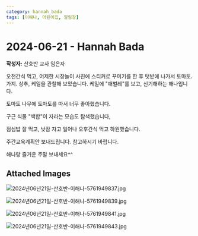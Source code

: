 ```yaml
---
category: hannah_bada
tags: [이해나, 어린이집, 알림장]
---
```


# 2024-06-21 - Hannah Bada

**작성자:** 산호반 교사 임은자  

오전간식 먹고,  어제한 시장놀이 사진에 스티커로 꾸미기를 한 후 텃밭에 나가서 토마토. 가지. 상추, 케일을 관찰해 보았습니다. 케일에 "애벌레"를 보고,  신기해하는 해나입니다.

토마토 나무에 토마토를 따서 너무 좋아했습니다.

구근 식물 "백합"이 자라는 모습도 탐색했습니다,  

점심밥 잘 먹고, 낮잠 자고 일어나 오후간식 먹고 하원했습니다.

주간교육계획안 보내드립니다. 참고하시기 바랍니다. 

해나랑 즐거운 주말 보내세요^^

## Attached Images
![2024년06년21일-산호반-이해나-5761949837.jpg](https://feghi.github.io/assets/img/bada_photo/2024년06년21일-산호반-이해나-5761949837.jpg)

![2024년06년21일-산호반-이해나-5761949839.jpg](https://feghi.github.io/assets/img/bada_photo/2024년06년21일-산호반-이해나-5761949839.jpg)

![2024년06년21일-산호반-이해나-5761949841.jpg](https://feghi.github.io/assets/img/bada_photo/2024년06년21일-산호반-이해나-5761949841.jpg)

![2024년06년21일-산호반-이해나-5761949843.jpg](https://feghi.github.io/assets/img/bada_photo/2024년06년21일-산호반-이해나-5761949843.jpg)

